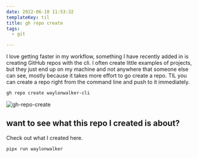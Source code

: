 ```yaml
---
date: 2022-06-10 11:53:32
templateKey: til
title: gh repo create
tags:
  - git

---
```


I love getting faster in my workflow, something I have recently added in is
creating GitHub repos with the cli.  I often create little examples of
projects, but they just end up on my machine and not anywhere that someone else
can see, mostly because it takes more effort to go create a repo.  TIL you can
create a repo right from the command line and push to it immediately.

``` bash
gh repo create waylonwalker-cli
```

![gh-repo-create](https://screenshots.waylonwalker.com/gh-repo-create.webp)

## want to see what this repo I created is about?

Check out what I created here.

```
pipx run waylonwalker
```
